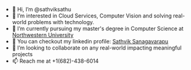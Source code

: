 - 👋 Hi, I’m @sathviksathu
- 👀 I’m interested in Cloud Services, Computer Vision and solving real-world problems with technology.
- 🌱 I’m currently pursuing my master's degree in Computer Science at [Northwestern University](https://www.northwestern.edu/)
- :briefcase:  You can checkout my linkedin profile: [Sathvik Sanagavarapu](https://www.linkedin.com/in/sathvik-sanagavarapu-77330a98/)
- 💞️ I’m looking to collaborate on any real-world impacting meaningful projects
- 📫 Reach me at +1(682)-438-6014

<!---
sathviksathu/sathviksathu is a ✨ special ✨ repository because its `README.md` (this file) appears on your GitHub profile.
You can click the Preview link to take a look at your changes.
--->
